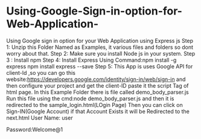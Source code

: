 # Using-Google-Sign-in-option-for-Web-Application-
Using Google sign in option for your Web Application using Express js
Step 1: Unzip this Folder Named as Examples, it various files and folders so dont worry about that.
Step 2: Make sure you install Node js in your system.
Step 3 : Install npm 
Step 4: Install Express Using Command:npm install -g express
                                      npm install express --save
Step 5: This App is uses Google API for client-Id ,so you can go this website:https://developers.google.com/identity/sign-in/web/sign-in
and then configure your project and get the client-ID paste it the script Tag of html page.
In this Example Folder there is file called demo_body_parser.js Run this file using the cmd:node demo_body_parser.js and then
it is redirected to the sample_login.html(LOgin Page) Then you can click on Sign-IN(Google Account) if that Account Exists it will be
Redirected to the next.html
 User Name: user
 
 
 
 Password:Welcome@1


